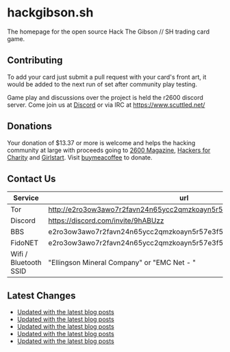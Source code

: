 # hackgibson.sh
The homepage for the open source Hack The Gibson // SH trading card game.


## Contributing

To add your card just submit a pull request with your card's front art, it would be added to the next run of set after community play testing.

Game play and discussions over the project is held the r2600 discord server. Come join us at [Discord](https://discord.com/invite/9hABUzz) or via IRC at https://www.scuttled.net/


## Donations

Your donation of $13.37 or more is welcome and helps the hacking community at large with proceeds going to [2600 Magazine](https://2600.com/), [Hackers for Charity](https://hackersforcharity.org) and [Girlstart](https://girlstart.org).  Visit [buymeacoffee](https://www.buymeacoffee.com/hackgibson.sh) to donate.


## Contact Us

Service | url
-|-
Tor | http://e2ro3ow3awo7r2favn24n65ycc2qmzkoayn5r57e3f56nvjwdcgg32ad.onion
Discord | https://discord.com/invite/9hABUzz
BBS | e2ro3ow3awo7r2favn24n65ycc2qmzkoayn5r57e3f56nvjwdcgg32ad.onion:23
FidoNET | e2ro3ow3awo7r2favn24n65ycc2qmzkoayn5r57e3f56nvjwdcgg32ad.onion:24554
Wifi / Bluetooth SSID | "Ellingson Mineral Company" or "EMC Net - <fidonet address>"

## Latest Changes
<!-- BLOG-POST-LIST:START -->
- [Updated with the latest blog posts](https://github.com/DFW2600/hackgibson.sh/commit/0a48a3ccfbbfb21ee4616b93427d2c3c36b4dfea)
- [Updated with the latest blog posts](https://github.com/DFW2600/hackgibson.sh/commit/28606dc9a38477f581c24eee295fa5e5b8e95a46)
- [Updated with the latest blog posts](https://github.com/DFW2600/hackgibson.sh/commit/fd820de5bf1e0357af2c66a7460dfc3d7cabffdf)
- [Updated with the latest blog posts](https://github.com/DFW2600/hackgibson.sh/commit/68e2c52f5b2bb1880b5d506845d39d937a677abb)
- [Updated with the latest blog posts](https://github.com/DFW2600/hackgibson.sh/commit/6e9b11253c4c53aa027389c7688460f27d2a49bb)
<!-- BLOG-POST-LIST:END -->
